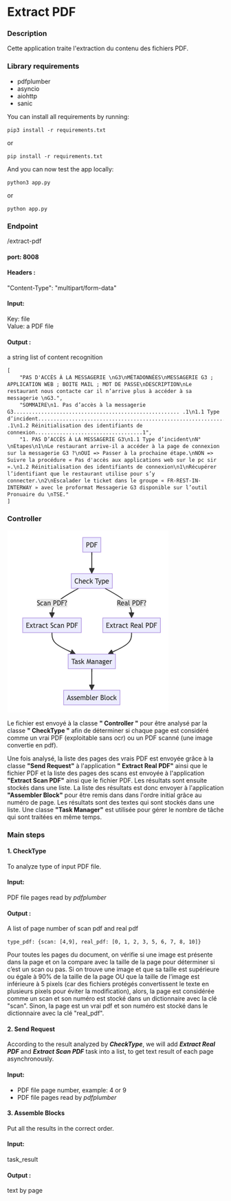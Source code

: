 # Extract PDF

### Description

Cette application traite l'extraction du contenu des fichiers PDF.

### Library requirements

* pdfplumber
* asyncio
* aiohttp
* sanic

You can install all requirements by running:

```agsl
pip3 install -r requirements.txt
```

or

```agsl
pip install -r requirements.txt
```

And you can now test the app locally:

```agsl
python3 app.py
```

or

```agsl
python app.py
```

### Endpoint
/extract-pdf

#### port: 8008

#### Headers :
"Content-Type": "multipart/form-data"

#### Input:
Key: file  
Value: a PDF file

#### Output :
a string list of content recognition

```
[
    "PAS D'ACCÈS À LA MESSAGERIE \nG3\nMÉTADONNÉES\nMESSAGERIE G3 ; APPLICATION WEB ; BOITE MAIL ; MOT DE PASSE\nDESCRIPTION\nLe restaurant nous contacte car il n’arrive plus à accéder à sa messagerie \nG3.",
    "SOMMAIRE\n1. Pas d’accès à la messagerie G3...................................................... .1\n1.1 Type d’incident.......................................................................... .1\n1.2 Réinitialisation des identifiants de connexion...................................1",
    "1. PAS D’ACCÈS À LA MESSAGERIE G3\n1.1 Type d’incident\nN°\nEtapes\n1\nLe restaurant arrive-il a accéder à la page de connexion sur la messagerie G3 ?\nOUI => Passer à la prochaine étape.\nNON => Suivre la procédure « Pas d'accès aux applications web sur le pc sir ».\n1.2 Réinitialisation des identifiants de connexion\n1\nRécupérer l’identifiant que le restaurant utilise pour s’y connecter.\n2\nEscalader le ticket dans le groupe « FR-REST-IN-INTERWAY » avec le proformat Messagerie G3 disponible sur l’outil Pronuaire du \nTSE."
]
```

### Controller

![alt text](<Graph/ExtractPDF_graph.png>)

Le fichier est envoyé à la classe **" Controller "** pour être analysé par la classe **" CheckType "** afin de
déterminer si chaque page est considéré comme un vrai PDF (exploitable sans ocr) ou un PDF scanné (une image convertie
en pdf).

Une fois analysé, la liste des pages des vrais PDF est envoyée grâce à la classe **"Send Request"** à l'application **"
Extract Real PDF"** ainsi que le fichier PDF et la liste des pages des scans est envoyée à l'application **"Extract Scan
PDF"** ainsi que le fichier PDF. Les résultats sont ensuite stockés dans une liste. La liste des résultats est donc
envoyer à l'application **"Assembler Block"** pour être remis dans dans l'ordre initial grâce au numéro de page. Les
résultats sont des textes qui sont stockés dans une liste. Une classe **"Task Manager"** est utilisée pour gérer le
nombre de tâche qui sont traitées en même temps.

### Main steps

####  1. CheckType

To analyze type of input PDF file.

#### Input:
PDF file pages read by *pdfplumber*

#### Output :
A list of page number of scan pdf and real pdf

```agsl
type_pdf: {scan: [4,9], real_pdf: [0, 1, 2, 3, 5, 6, 7, 8, 10]}
```

Pour toutes les pages du document, on vérifie si une image est présente dans la page et on la compare avec la taille de
la page pour déterminer si c’est un scan ou pas. Si on trouve une image et que sa taille est supérieure ou égale à 90%
de la taille de la page OU que la taille de l’image est inférieure à 5 pixels (car des fichiers protégés convertissent
le texte en plusieurs pixels pour éviter la modification), alors, la page est considérée comme un scan et son numéro est
stocké dans un dictionnaire avec la clé "scan". Sinon, la page est un vrai pdf et son numéro est stocké dans le
dictionnaire avec la clé "real_pdf".

#### 2. Send Request

According to the result analyzed by ***CheckType***, we will add ***Extract Real PDF*** and ***Extract Scan PDF*** task into a list, to get text result of each page asynchronously.

#### Input:
* PDF file page number, example: 4 or 9
* PDF file pages read by *pdfplumber*

#### 3. Assemble Blocks

Put all the results in the correct order.

#### Input:
task_result

#### Output :
text by page



